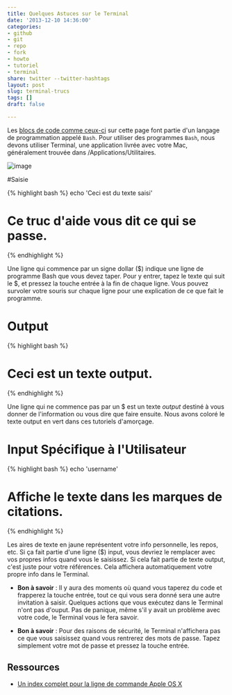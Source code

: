 ```yaml
---
title: Quelques Astuces sur le Terminal
date: '2013-12-10 14:36:00'
categories:
- github
- git
- repo
- fork
- howto
- tutoriel
- terminal
share: twitter --twitter-hashtags
layout: post
slug: terminal-trucs
tags: []
draft: false

---
```

Les [blocs de code comme ceux-ci](/2013/12/09/anti-seche-ligne-de-commande/) sur cette page font partie d'un langage de programmation appelé `Bash`. Pour utiliser des programmes `Bash`, nous devons utiliser Terminal, une application livrée avec votre Mac, généralement trouvée dans /Applications/Utilitaires. 

![image](https://github.s3.amazonaws.com/docs/bootcamp_1_mac_terminal.jpg "Ouvrez le Terminal")

#Saisie

{% highlight bash %}
echo 'Ceci est du texte saisi'
# Ce truc d'aide vous dit ce qui se passe.
{% endhighlight %}  
  
  
Une ligne qui commence par un signe dollar ($) indique une ligne de programme Bash que vous devez taper. Pour y entrer, tapez le texte qui suit le $, et pressez la touche entrée à la fin de chaque ligne. Vous pouvez survoler votre souris sur chaque ligne pour une explication de ce que fait le programme.

# Output

{% highlight bash %}
# Ceci est un texte output.
{% endhighlight %}

Une ligne qui ne commence pas par un $ est un texte *output* destiné à vous donner de l'information ou vous dire que faire ensuite. Nous avons coloré le texte output en vert dans ces tutoriels d'amorçage.

# Input Spécifique à l'Utilisateur

{% highlight bash %}
echo 'username'
# Affiche le texte dans les marques de citations.
{% endhighlight %}

Les aires de texte en jaune représentent votre info personnelle, les repos, etc. Si ça fait partie d'une ligne ($) input, vous devriez le remplacer avec vos propres infos quand vous le saisissez. Si cela fait partie de texte output, c'est juste pour votre références. Cela affichera automatiquement votre propre info dans le Terminal.

- **Bon à savoir** : Il y aura des moments où quand vous taperez du code et frapperez la touche entrée, tout ce qui vous sera donné sera une autre invitation à saisir. Quelques actions que vous exécutez dans le Terminal n'ont pas d'ouput. Pas de panique, même s'il y avait un problème avec votre code, le Terminal vous le fera savoir.

- **Bon à savoir** : Pour des raisons de sécurité, le Terminal n'affichera pas ce que vous saisissez quand vous rentrerez des mots de passe. Tapez simplement votre mot de passe et pressez la touche entrée.

## Ressources 
- [Un index complet pour la ligne de commande Apple OS X](http://ss64.com/osx/)

